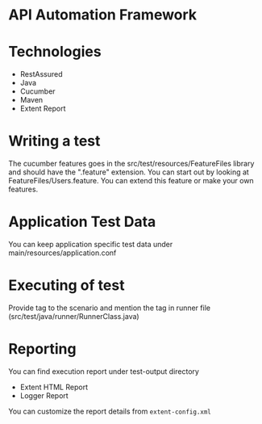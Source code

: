 # API Automation Framework

# Technologies

 - RestAssured
 - Java
 - Cucumber
 - Maven
 - Extent Report


# Writing a test
The cucumber features goes in the src/test/resources/FeatureFiles library and should have the ".feature" extension.
You can start out by looking at FeatureFiles/Users.feature. You can extend this feature or make your own features.

# Application Test Data
You can keep application specific test data under main/resources/application.conf

# Executing of test
Provide tag to the scenario and mention the tag in runner file (src/test/java/runner/RunnerClass.java)

# Reporting
You can find execution report under test-output directory
 - Extent HTML Report
 - Logger Report

You can customize the report details from `extent-config.xml`
